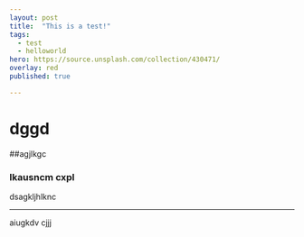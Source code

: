 ```yaml
---
layout: post
title:  "This is a test!"
tags:
  - test
  - helloworld
hero: https://source.unsplash.com/collection/430471/
overlay: red
published: true

---
```


# dggd
##agjlkgc
### lkausncm cxpl
dsagkljhlknc

----
aiugkdv cjjj
